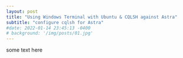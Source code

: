 ```yaml
---
layout: post
title: "Using Windows Terminal with Ubuntu & CQLSH against Astra"
subtitle: "configure cqlsh for Astra"
#date: 2022-01-14 23:45:13 -0400
# background: '/img/posts/01.jpg'
---
```


some text here